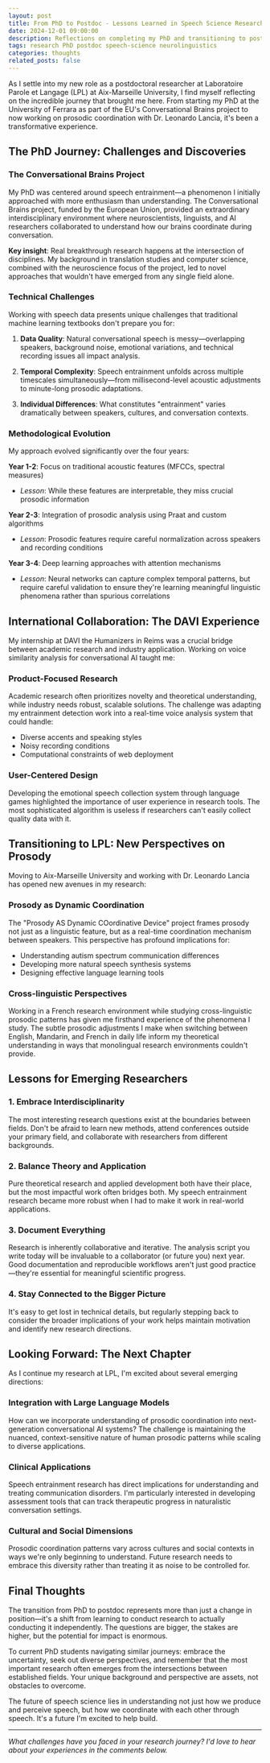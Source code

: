 ```yaml
---
layout: post
title: From PhD to Postdoc - Lessons Learned in Speech Science Research
date: 2024-12-01 09:00:00
description: Reflections on completing my PhD and transitioning to postdoctoral research at LPL
tags: research PhD postdoc speech-science neurolinguistics
categories: thoughts
related_posts: false
---
```


As I settle into my new role as a postdoctoral researcher at Laboratoire Parole et Langage (LPL) at Aix-Marseille University, I find myself reflecting on the incredible journey that brought me here. From starting my PhD at the University of Ferrara as part of the EU's Conversational Brains project to now working on prosodic coordination with Dr. Leonardo Lancia, it's been a transformative experience.

## The PhD Journey: Challenges and Discoveries

### The Conversational Brains Project

My PhD was centered around speech entrainment—a phenomenon I initially approached with more enthusiasm than understanding. The Conversational Brains project, funded by the European Union, provided an extraordinary interdisciplinary environment where neuroscientists, linguists, and AI researchers collaborated to understand how our brains coordinate during conversation.

**Key insight**: Real breakthrough research happens at the intersection of disciplines. My background in translation studies and computer science, combined with the neuroscience focus of the project, led to novel approaches that wouldn't have emerged from any single field alone.

### Technical Challenges

Working with speech data presents unique challenges that traditional machine learning textbooks don't prepare you for:

1. **Data Quality**: Natural conversational speech is messy—overlapping speakers, background noise, emotional variations, and technical recording issues all impact analysis.

2. **Temporal Complexity**: Speech entrainment unfolds across multiple timescales simultaneously—from millisecond-level acoustic adjustments to minute-long prosodic adaptations.

3. **Individual Differences**: What constitutes "entrainment" varies dramatically between speakers, cultures, and conversation contexts.

### Methodological Evolution

My approach evolved significantly over the four years:

**Year 1-2**: Focus on traditional acoustic features (MFCCs, spectral measures)
- *Lesson*: While these features are interpretable, they miss crucial prosodic information

**Year 2-3**: Integration of prosodic analysis using Praat and custom algorithms
- *Lesson*: Prosodic features require careful normalization across speakers and recording conditions

**Year 3-4**: Deep learning approaches with attention mechanisms
- *Lesson*: Neural networks can capture complex temporal patterns, but require careful validation to ensure they're learning meaningful linguistic phenomena rather than spurious correlations

## International Collaboration: The DAVI Experience

My internship at DAVI the Humanizers in Reims was a crucial bridge between academic research and industry application. Working on voice similarity analysis for conversational AI taught me:

### Product-Focused Research
Academic research often prioritizes novelty and theoretical understanding, while industry needs robust, scalable solutions. The challenge was adapting my entrainment detection work into a real-time voice analysis system that could handle:
- Diverse accents and speaking styles
- Noisy recording conditions
- Computational constraints of web deployment

### User-Centered Design
Developing the emotional speech collection system through language games highlighted the importance of user experience in research tools. The most sophisticated algorithm is useless if researchers can't easily collect quality data with it.

## Transitioning to LPL: New Perspectives on Prosody

Moving to Aix-Marseille University and working with Dr. Leonardo Lancia has opened new avenues in my research:

### Prosody as Dynamic Coordination
The "Prosody AS Dynamic COordinative Device" project frames prosody not just as a linguistic feature, but as a real-time coordination mechanism between speakers. This perspective has profound implications for:
- Understanding autism spectrum communication differences
- Developing more natural speech synthesis systems  
- Designing effective language learning tools

### Cross-linguistic Perspectives
Working in a French research environment while studying cross-linguistic prosodic patterns has given me firsthand experience of the phenomena I study. The subtle prosodic adjustments I make when switching between English, Mandarin, and French in daily life inform my theoretical understanding in ways that monolingual research environments couldn't provide.

## Lessons for Emerging Researchers

### 1. Embrace Interdisciplinarity
The most interesting research questions exist at the boundaries between fields. Don't be afraid to learn new methods, attend conferences outside your primary field, and collaborate with researchers from different backgrounds.

### 2. Balance Theory and Application
Pure theoretical research and applied development both have their place, but the most impactful work often bridges both. My speech entrainment research became more robust when I had to make it work in real-world applications.

### 3. Document Everything
Research is inherently collaborative and iterative. The analysis script you write today will be invaluable to a collaborator (or future you) next year. Good documentation and reproducible workflows aren't just good practice—they're essential for meaningful scientific progress.

### 4. Stay Connected to the Bigger Picture
It's easy to get lost in technical details, but regularly stepping back to consider the broader implications of your work helps maintain motivation and identify new research directions.

## Looking Forward: The Next Chapter

As I continue my research at LPL, I'm excited about several emerging directions:

### Integration with Large Language Models
How can we incorporate understanding of prosodic coordination into next-generation conversational AI systems? The challenge is maintaining the nuanced, context-sensitive nature of human prosodic patterns while scaling to diverse applications.

### Clinical Applications
Speech entrainment research has direct implications for understanding and treating communication disorders. I'm particularly interested in developing assessment tools that can track therapeutic progress in naturalistic conversation settings.

### Cultural and Social Dimensions
Prosodic coordination patterns vary across cultures and social contexts in ways we're only beginning to understand. Future research needs to embrace this diversity rather than treating it as noise to be controlled for.

## Final Thoughts

The transition from PhD to postdoc represents more than just a change in position—it's a shift from learning to conduct research to actually conducting it independently. The questions are bigger, the stakes are higher, but the potential for impact is enormous.

To current PhD students navigating similar journeys: embrace the uncertainty, seek out diverse perspectives, and remember that the most important research often emerges from the intersections between established fields. Your unique background and perspective are assets, not obstacles to overcome.

The future of speech science lies in understanding not just how we produce and perceive speech, but how we coordinate with each other through speech. It's a future I'm excited to help build.

---

*What challenges have you faced in your research journey? I'd love to hear about your experiences in the comments below.*
